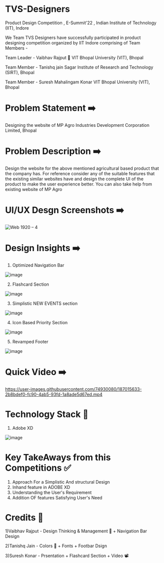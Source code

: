 # TVS-Designers 

Product Design Competition , E-Summit'22 , Indian Institute of Technology (IIT), Indore

We Team TVS Designers have successfully participated in product designing competition organized by IIT Indore comprising of Team Members -

Team Leader - Vaibhav Rajput 👑           VIT Bhopal University (VIT), Bhopal

Team Member - Tanishq jain                Sagar Institute of Research and Technology (SIRT), Bhopal

Team Member - Suresh Mahalingam Konar     VIT Bhopal University (VIT), Bhopal

# Problem Statement ➡️

Designing the website of MP Agro Industries Development Corporation Limited, Bhopal 

# Problem Description ➡️

Design the website for the above mentioned agricultural based product that the company has. For reference consider any of the suitable features that the          existing similar websites have and design the complete UI of the product to make the user experience better. You can also take help from existing website of MP Agro
                      
# UI/UX Desgn Screenshots ➡️

![Web 1920 – 4](https://user-images.githubusercontent.com/74930080/187014628-907c5149-2779-4646-8bb4-7aeb5840b659.png)

# Design Insights ➡️

1) Optimized Navigation Bar

![image](https://user-images.githubusercontent.com/74930080/187014755-8b9face4-598c-4df6-88f7-597b2dbf1c90.png)


2) Flashcard Section

![image](https://user-images.githubusercontent.com/74930080/187014787-533578cd-511e-4e58-b8cc-2275516d8844.png)


3) Simplistic NEW EVENTS section

![image](https://user-images.githubusercontent.com/74930080/187014796-db54fe5d-fe48-490a-8025-6138328e8929.png)


4) Icon Based Priority Section

![image](https://user-images.githubusercontent.com/74930080/187014823-455a74ad-08c6-4cdd-8eb5-db7dc1c73145.png)

5) Revamped Footer 

![image](https://user-images.githubusercontent.com/74930080/187014827-79c457d3-9218-4485-8f1e-665ff82b7741.png)

# Quick Video ➡️

https://user-images.githubusercontent.com/74930080/187015633-2b8bdef0-fc90-4ab5-93fd-1a8ade5d67ed.mp4

# Technology Stack 📝

1) Adobe XD

![image](https://user-images.githubusercontent.com/74930080/188194399-b6467343-adbc-49b7-9b05-0766a991eac5.png)


# Key TakeAways from this Competitions ✅

1) Approach For a Simplistic And structural Design 
2) Inhand feature in ADOBE XD
3) Understanding the User's Requirement 
4) Addition OF features Satisfying User's Need

# Credits 🏅

1)Vaibhav Rajput - Design Thinking & Management 🤔 + Navigation Bar Design

2)Tanishq Jain - Colors 🎨 + Fonts + Footbar Dsign

3)Suresh Konar - Prsentation + Flashcard Section + Video 📽️


